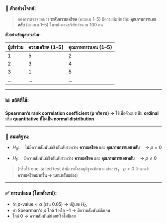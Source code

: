 ### 🧪 **ตัวอย่างโจทย์:**

> ต้องการตรวจสอบว่า **ระดับความเครียด** (คะแนน 1–5)
> มีความสัมพันธ์กับ **คุณภาพการนอนหลับ** (คะแนน 1–5)
> ในพนักงานบริษัทจำนวน 100 คน

**ตัวอย่างข้อมูลบางส่วน:**

| ผู้เข้าร่วม | ความเครียด (1–5) | คุณภาพการนอน (1–5) |
| ----------- | ---------------- | ------------------ |
| 1           | 5                | 2                  |
| 2           | 3                | 4                  |
| 3           | 1                | 5                  |
| ...         | ...              | ...                |

---

### 📊 **สถิติที่ใช้:**

**Spearman’s rank correlation coefficient (ρ หรือ rs)**
→ ใช้เมื่อตัวแปรเป็น **ordinal** หรือ **quantitative ที่ไม่เป็น normal distribution**

---

### 📌 **สมมติฐาน:**

* $H_0$:
   ไม่มีความสัมพันธ์เชิงอันดับระหว่าง **ความเครียด** และ **คุณภาพการนอนหลับ**
   → $\rho = 0$

* $H_1$:
   มีความสัมพันธ์เชิงอันดับระหว่าง **ความเครียด** และ **คุณภาพการนอนหลับ**
   → $\rho \ne 0$

> (หรือใช้ one-tailed test ถ้ามีการตั้งสมมุติฐานทิศทาง เช่น:
$H_1: \rho < 0$ ถ้าคาดว่า **ความเครียดมากขึ้น → นอนหลับแย่ลง**)

---

### ✅ **การแปลผล (โดยสังเขป):**

* ถ้า $p\text{-value} < \alpha$ (เช่น 0.05) → ปฏิเสธ $H_0$
* ค่า Spearman's $\rho$ ใกล้ 1 หรือ −1 → มีความสัมพันธ์ชัดเจน
* ใกล้ 0 → ความสัมพันธ์น้อยหรือไม่มีเลย
